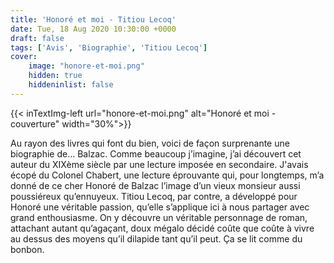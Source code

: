```yaml
---
title: 'Honoré et moi - Titiou Lecoq'
date: Tue, 18 Aug 2020 10:30:00 +0000
draft: false
tags: ['Avis', 'Biographie', 'Titiou Lecoq']
cover: 
    image: "honore-et-moi.png"
    hidden: true
    hiddeninlist: false
---
```


{{< inTextImg-left url="honore-et-moi.png" alt="Honoré et moi - couverture" width="30%">}} 

Au rayon des livres qui font du bien, voici de façon surprenante une biographie de… Balzac. Comme beaucoup j’imagine, j’ai découvert cet auteur du XIXème siècle par une lecture imposée en secondaire. J'avais écopé du Colonel Chabert, une lecture éprouvante qui, pour longtemps, m’a donné de ce cher Honoré de Balzac l’image d’un vieux monsieur aussi poussiéreux qu’ennuyeux. Titiou Lecoq, par contre, a développé pour Honoré une véritable passion, qu’elle s’applique ici à nous partager avec grand enthousiasme. On y découvre un véritable personnage de roman, attachant autant qu’agaçant, doux mégalo décidé coûte que coûte à vivre au dessus des moyens qu’il dilapide tant qu’il peut. Ça se lit comme du bonbon.
